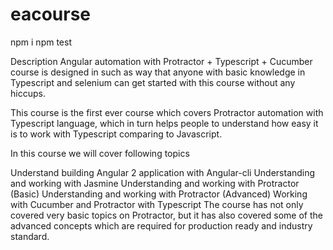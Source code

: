 # eacourse
npm i 
npm test


Description
Angular automation with Protractor + Typescript + Cucumber course is designed in such as way that anyone with basic knowledge in Typescript and selenium can get started with this course without any hiccups.

This course is the first ever course which covers Protractor automation with Typescript language, which in turn helps people to understand how easy it is to work with Typescript comparing to Javascript.

In this course we will cover following topics

Understand building Angular 2 application with Angular-cli
Understanding and working with Jasmine
Understanding and working with Protractor (Basic)
Understanding and working with Protractor (Advanced)
Working with Cucumber and Protractor with Typescript
The course has not only covered very basic topics on Protractor, but it has also covered some of the advanced concepts which are required for production ready and industry standard.

